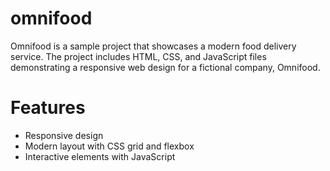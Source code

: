 # omnifood

Omnifood is a sample project that showcases a modern food delivery service. The project includes HTML, CSS, and JavaScript files demonstrating a responsive web design for a fictional company, Omnifood.

# Features
-  Responsive design
-  Modern layout with CSS grid and flexbox
-  Interactive elements with JavaScript

